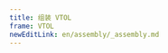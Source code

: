 ```yaml
---
title: 组装 VTOL
frame: VTOL
newEditLink: en/assembly/_assembly.md
---
```


<!--@include: _assembly.md-->